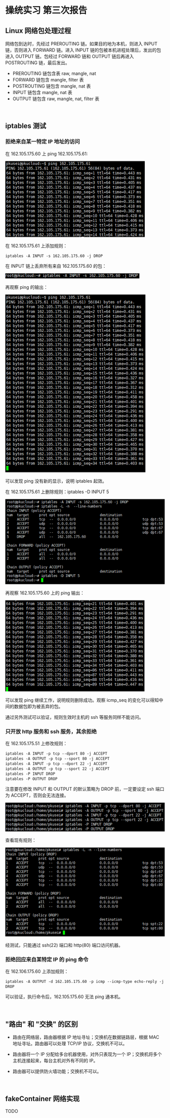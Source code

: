 # 操统实习 第三次报告

## Linux 网络包处理过程

网络包到达时，先经过 PREROUTING 链。如果目的地为本机，则进入 INPUT 链，否则进入 FORWARD 链。进入 INPUT 链的包被本机进程处理后，发出的包进入 OUTPUT 链。包经过 FORWARD 链和 OUTPUT 链后再进入 POSTROUTING 链，最后发出。

* PREROUTING 链包含表 raw, mangle, nat
* FORWARD 链包含 mangle, filter 表
* POSTROUTING 链包含 mangle, nat 表
* INPUT 链包含 mangle, nat 表
* OUTPUT 链包含 raw, mangle, nat, filter 表

<br>

## iptables 测试

### 拒绝来自某一特定 IP 地址的访问

在 162.105.175.60 上 ping 162.105.175.61:

![](https://github.com/cabbby/osprac/blob/master/hw3/pics/m1_1.png)

在 162.105.175.61 上添加规则：
```
iptables -A INPUT -s 162.105.175.60 -j DROP
```

在 INPUT 链上丢弃所有来自 162.105.175.60 的包：

![](https://github.com/cabbby/osprac/blob/master/hw3/pics/m2_1.png)

再观察 ping 的输出：

![](https://github.com/cabbby/osprac/blob/master/hw3/pics/m1_2.png)

可以发现 ping 没有新的显示，说明 iptables 起效。

在 162.105.175.61 上删除规则：iptables -D INPUT 5

![](https://github.com/cabbby/osprac/blob/master/hw3/pics/m2_2.png)

再观察 162.105.175.60 上的 ping 输出：

![](https://github.com/cabbby/osprac/blob/master/hw3/pics/m1_3.png)

可以发现 ping 继续工作，说明规则删除成功。观察 icmp_seq 的变化可以得知中间的数据包即为被丢弃的包。

通过另外测试可以验证，规则生效时主机的 ssh 等服务同样不能访问。

### 只开放 http 服务和 ssh 服务，其余拒绝

在 162.105.175.51 上修改规则：
```
iptables -A INPUT -p tcp --dport 80 -j ACCEPT
iptables -A OUTPUT -p tcp --sport 80 -j ACCEPT
iptables -A INPUT -p tcp --dport 22 -j ACCEPT
iptables -A OUTPUT -p tcp --sport 22 -j ACCEPT
iptables -P INPUT DROP
iptables -P OUTPUT DROP
```

注意要在修改 INPUT 和 OUTPUT 的默认策略为 DROP 前，一定要设定 ssh 端口为 ACCEPT，否则会无法连接。

![](https://github.com/cabbby/osprac/blob/master/hw3/pics/t2_1.png)

查看现有规则：

![](https://github.com/cabbby/osprac/blob/master/hw3/pics/t2_2.png)

经测试，只能通过 ssh(22) 端口和 http(80) 端口访问机器。

### 拒绝回应来自某特定 IP 的 ping 命令

在 162.106.175.60 上添加规则：
```
iptables -A OUTPUT -d 162.105.175.60 -p icmp --icmp-type echo-reply -j DROP
```

可以验证，执行命令后，162.105.175.60 无法 ping 通本机。

<br>

## "路由" 和 "交换" 的区别

* 路由在网络层，路由器根据 IP 地址寻址；交换机在数据链路层，根据 MAC 地址寻址。路由器可以处理 TCP/IP 协议，交换机不可以。

* 路由器将一个 IP 分配给多台机器使用，对外只表现为一个 IP；交换机将多个主机连接起来，每台主机对外有不同的 IP。

* 路由器可以提供防火墙功能；交换机不可以。

<br>

## fakeContainer 网络实现

TODO